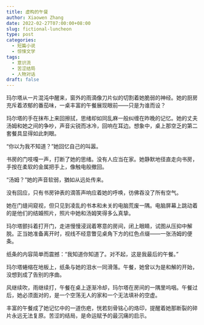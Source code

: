 ```yaml
---
title: 虚构的午餐
author: Xiaowen Zhang
date: 2022-02-27T07:00:00+08:00
slug: fictional-luncheon
type: post
categories:
  - 短篇小说
  - 惊悚文学
tags:
  - 意识流
  - 苦涩结局
  - 人物对话
draft: false
---
```


玛尔塔从一片混沌中醒来，窗外的雨滴像刀片似的切割着她脆弱的神经。她的厨房充斥着浓郁的番茄味，一桌丰富的午餐展现眼前——只是为谁而设？

玛尔塔的手在抹布上来回擦拭，思绪却如同乱麻一般纠缠在昨晚的记忆。她的丈夫汤姆和她之间的争吵，声音尖锐而冰冷，回响在耳边。想象中，桌上那空乏的第二套餐具显得如此刺眼。

“你以为我不知道？”她回忆自己的叫嚣。

书房的门吱嘎一声，打断了她的思绪。没有人应当在家。她静默地径直走向书房，手按在柔软的金属把手上，像触电般撤回。

“汤姆？”她的声音软弱，猶如从远处传来。

没有回应，只有书房钟表的滴答声响应着她的呼唤，彷佛吞没了所有空气。

她在门缝间窥视，但只见到凌乱的书本和未关的电脑荒废一隅。电脑屏幕上跳动着的是他们的结婚照片，照片中她和汤姆笑得多么真挚。

玛尔塔颤抖着打开门，走进慢慢浸润着寒意的房间，闭上眼睛，试图从压抑中解脱。正当她准备离开时，视线不经意瞥见桌角下方的红色点缀——一张汤姆的便条。

纸条的内容简单而震撼：“我知道你知道了。对不起，这是我最后的午餐。”

玛尔塔蜷缩在地板上，纸条与她的泪水一同滑落。午餐，她曾以为是和解的开始，没想到成了告别的序曲。

风继续吹，雨继续打，午餐在桌上逐渐冷却，玛尔塔在房间的一隅里呜咽。午餐过后，她必须面对的，是一个空荡无人的家和一个无法填补的空虚。

丰富的午餐成了她记忆中的一道伤疤，恍若刻骨铭心的烙印，提醒着她那断裂的碎片永远无法复原。苦涩的结局，是命运赋予的最沉痛的启示。
